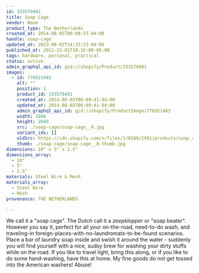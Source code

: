 ```yaml
---
id: 333579491
title: Soap Cage
vendor: None
product_type: The Netherlands
created_at: 2014-08-05T00:09:37-04:00
handle: soap-cage
updated_at: 2023-08-02T14:37:23-04:00
published_at: 2012-12-01T10:15:00-05:00
tags: hardware, personal, practical
status: active
admin_graphql_api_id: gid://shopify/Product/333579491
images:
  - id: 776921483
    alt: ""
    position: 1
    product_id: 333579491
    created_at: 2014-08-05T00:09:41-04:00
    updated_at: 2014-08-05T00:09:41-04:00
    admin_graphql_api_id: gid://shopify/ProductImage/776921483
    width: 2048
    height: 2048
    src: ./soap-cage/soap-cage__0.jpg
    variant_ids: []
    oldSrc: https://cdn.shopify.com/s/files/1/0589/2901/products/soap_cage_1.jpeg?v=1407211781
    thumb: ./soap-cage/soap-cage__0-thumb.jpg
dimensions: 10" x 5" x 2.5"
dimensions_array:
  - 10"
  - 5"
  - 2.5"
materials: Steel Wire & Mesh
materials_array:
  - Steel Wire
  - Mesh
provenance: THE NETHERLANDS

---
```


We call it a "soap cage". The Dutch call it a _zeepklopper_ or "soap beater". However you say it, perfect for all your on-the-road, need-to-do wash, and traveling-in foreign-places-with-no-laundromats-to-be-found scenarios. Place a bar of laundry soap inside and swish it around the water - suddenly you will find yourself with a nice, sudsy brew for washing your dirty stuffs while on the road. If you like to travel light, bring this along, or if you like to do some hand-washing, have this at home. My fine goods do not get tossed into the American washers! Abuse!